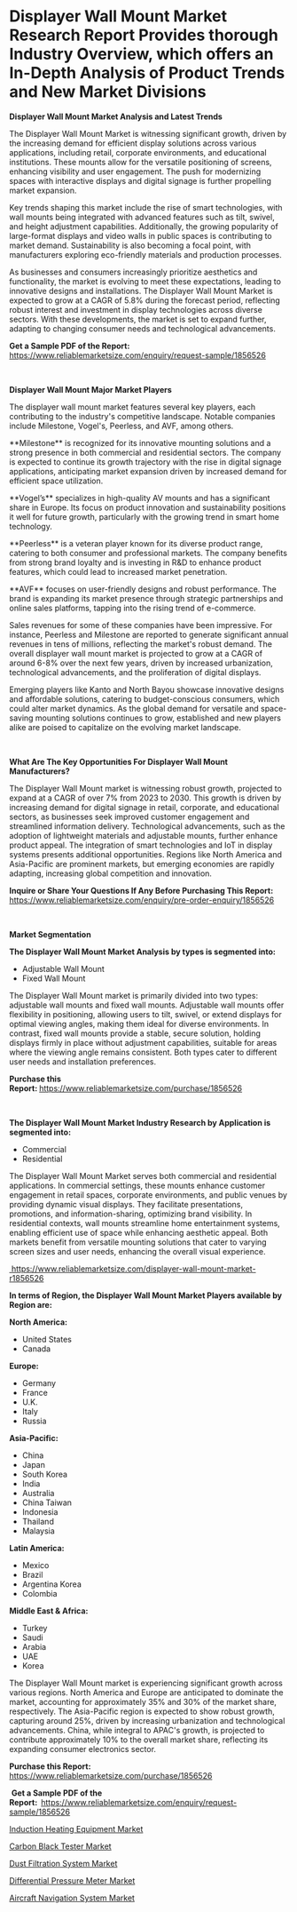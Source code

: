 <p><h1>Displayer Wall Mount Market Research Report Provides thorough Industry Overview, which offers an In-Depth Analysis of Product Trends and New Market Divisions</h1></p><p><strong>Displayer Wall Mount Market Analysis and Latest Trends</strong></p>
<p><p>The Displayer Wall Mount Market is witnessing significant growth, driven by the increasing demand for efficient display solutions across various applications, including retail, corporate environments, and educational institutions. These mounts allow for the versatile positioning of screens, enhancing visibility and user engagement. The push for modernizing spaces with interactive displays and digital signage is further propelling market expansion.</p><p>Key trends shaping this market include the rise of smart technologies, with wall mounts being integrated with advanced features such as tilt, swivel, and height adjustment capabilities. Additionally, the growing popularity of large-format displays and video walls in public spaces is contributing to market demand. Sustainability is also becoming a focal point, with manufacturers exploring eco-friendly materials and production processes.</p><p>As businesses and consumers increasingly prioritize aesthetics and functionality, the market is evolving to meet these expectations, leading to innovative designs and installations. The Displayer Wall Mount Market is expected to grow at a CAGR of 5.8% during the forecast period, reflecting robust interest and investment in display technologies across diverse sectors. With these developments, the market is set to expand further, adapting to changing consumer needs and technological advancements.</p></p>
<p><strong>Get a Sample PDF of the Report:&nbsp;</strong> <a href="https://www.reliablemarketsize.com/enquiry/request-sample/1856526?utm_campaign=1592&utm_medium=2&utm_source=Github&utm_content=ia&utm_term=20102024&utm_id=displayer-wall-mount">https://www.reliablemarketsize.com/enquiry/request-sample/1856526</a></p>
<p>&nbsp;</p>
<p><strong>Displayer Wall Mount Major Market Players</strong></p>
<p><p>The displayer wall mount market features several key players, each contributing to the industry's competitive landscape. Notable companies include Milestone, Vogel's, Peerless, and AVF, among others.</p><p>**Milestone** is recognized for its innovative mounting solutions and a strong presence in both commercial and residential sectors. The company is expected to continue its growth trajectory with the rise in digital signage applications, anticipating market expansion driven by increased demand for efficient space utilization.</p><p>**Vogel’s** specializes in high-quality AV mounts and has a significant share in Europe. Its focus on product innovation and sustainability positions it well for future growth, particularly with the growing trend in smart home technology.</p><p>**Peerless** is a veteran player known for its diverse product range, catering to both consumer and professional markets. The company benefits from strong brand loyalty and is investing in R&D to enhance product features, which could lead to increased market penetration.</p><p>**AVF** focuses on user-friendly designs and robust performance. The brand is expanding its market presence through strategic partnerships and online sales platforms, tapping into the rising trend of e-commerce.</p><p>Sales revenues for some of these companies have been impressive. For instance, Peerless and Milestone are reported to generate significant annual revenues in tens of millions, reflecting the market's robust demand. The overall displayer wall mount market is projected to grow at a CAGR of around 6-8% over the next few years, driven by increased urbanization, technological advancements, and the proliferation of digital displays.</p><p>Emerging players like Kanto and North Bayou showcase innovative designs and affordable solutions, catering to budget-conscious consumers, which could alter market dynamics. As the global demand for versatile and space-saving mounting solutions continues to grow, established and new players alike are poised to capitalize on the evolving market landscape.</p></p>
<p>&nbsp;</p>
<p><strong>What Are The Key Opportunities For Displayer Wall Mount Manufacturers?</strong></p>
<p><p>The Displayer Wall Mount market is witnessing robust growth, projected to expand at a CAGR of over 7% from 2023 to 2030. This growth is driven by increasing demand for digital signage in retail, corporate, and educational sectors, as businesses seek improved customer engagement and streamlined information delivery. Technological advancements, such as the adoption of lightweight materials and adjustable mounts, further enhance product appeal. The integration of smart technologies and IoT in display systems presents additional opportunities. Regions like North America and Asia-Pacific are prominent markets, but emerging economies are rapidly adapting, increasing global competition and innovation.</p></p>
<p><strong>Inquire or Share Your Questions If Any Before Purchasing This Report:</strong> <a href="https://www.reliablemarketsize.com/enquiry/pre-order-enquiry/1856526?utm_campaign=1592&utm_medium=2&utm_source=Github&utm_content=ia&utm_term=20102024&utm_id=displayer-wall-mount">https://www.reliablemarketsize.com/enquiry/pre-order-enquiry/1856526</a></p>
<p>&nbsp;</p>
<p><strong>Market Segmentation</strong></p>
<p><strong>The Displayer Wall Mount Market Analysis by types is segmented into:</strong></p>
<p><ul><li>Adjustable Wall Mount</li><li>Fixed Wall Mount</li></ul></p>
<p><p>The Displayer Wall Mount market is primarily divided into two types: adjustable wall mounts and fixed wall mounts. Adjustable wall mounts offer flexibility in positioning, allowing users to tilt, swivel, or extend displays for optimal viewing angles, making them ideal for diverse environments. In contrast, fixed wall mounts provide a stable, secure solution, holding displays firmly in place without adjustment capabilities, suitable for areas where the viewing angle remains consistent. Both types cater to different user needs and installation preferences.</p></p>
<p><strong>Purchase this Report:&nbsp;</strong><a href="https://www.reliablemarketsize.com/purchase/1856526?utm_campaign=1592&utm_medium=2&utm_source=Github&utm_content=ia&utm_term=20102024&utm_id=displayer-wall-mount">https://www.reliablemarketsize.com/purchase/1856526</a></p>
<p>&nbsp;</p>
<p><strong>The Displayer Wall Mount Market Industry Research by Application is segmented into:</strong></p>
<p><ul><li>Commercial</li><li>Residential</li></ul></p>
<p><p>The Displayer Wall Mount Market serves both commercial and residential applications. In commercial settings, these mounts enhance customer engagement in retail spaces, corporate environments, and public venues by providing dynamic visual displays. They facilitate presentations, promotions, and information-sharing, optimizing brand visibility. In residential contexts, wall mounts streamline home entertainment systems, enabling efficient use of space while enhancing aesthetic appeal. Both markets benefit from versatile mounting solutions that cater to varying screen sizes and user needs, enhancing the overall visual experience.</p></p>
<p><a href="https://www.reliablemarketsize.com/displayer-wall-mount-market-r1856526?utm_campaign=1592&utm_medium=2&utm_source=Github&utm_content=ia&utm_term=20102024&utm_id=displayer-wall-mount">&nbsp;https://www.reliablemarketsize.com/displayer-wall-mount-market-r1856526</a></p>
<p><strong>In terms of Region, the Displayer Wall Mount Market Players available by Region are:</strong></p>
<p>
    <p> <strong> North America: </strong>
        <ul>
            <li>United States</li>
            <li>Canada</li>
        </ul>
        </p> 
    <p> <strong> Europe: </strong>
        <ul>
            <li>Germany</li>
            <li>France</li>
            <li>U.K.</li>
            <li>Italy</li>
            <li>Russia</li>
        </ul>
        </p> 
    <p> <strong> Asia-Pacific: </strong>
        <ul>
            <li>China</li>
            <li>Japan</li>
            <li>South Korea</li>
            <li>India</li>
            <li>Australia</li>
            <li>China Taiwan</li>
            <li>Indonesia</li>
            <li>Thailand</li>
            <li>Malaysia</li>
        </ul>
        </p> 
    <p> <strong> Latin America: </strong>
        <ul>
            <li>Mexico</li>
            <li>Brazil</li>
            <li>Argentina Korea</li>
            <li>Colombia</li>
        </ul>
        </p> 
    <p> <strong> Middle East & Africa: </strong>
        <ul>
            <li>Turkey</li>
            <li>Saudi</li>
            <li>Arabia</li>
            <li>UAE</li>
            <li>Korea</li>
        </ul>
    </p>
    </p>
<p><p>The Displayer Wall Mount market is experiencing significant growth across various regions. North America and Europe are anticipated to dominate the market, accounting for approximately 35% and 30% of the market share, respectively. The Asia-Pacific region is expected to show robust growth, capturing around 25%, driven by increasing urbanization and technological advancements. China, while integral to APAC's growth, is projected to contribute approximately 10% to the overall market share, reflecting its expanding consumer electronics sector.</p></p>
<p><strong>Purchase this Report: </strong><a href="https://www.reliablemarketsize.com/purchase/1856526?utm_campaign=1592&utm_medium=2&utm_source=Github&utm_content=ia&utm_term=20102024&utm_id=displayer-wall-mount">https://www.reliablemarketsize.com/purchase/1856526</a></p>
<p>&nbsp;<strong>Get a Sample PDF of the Report:&nbsp;&nbsp;</strong><a href="https://www.reliablemarketsize.com/enquiry/request-sample/1856526?utm_campaign=1592&utm_medium=2&utm_source=Github&utm_content=ia&utm_term=20102024&utm_id=displayer-wall-mount">https://www.reliablemarketsize.com/enquiry/request-sample/1856526</a></p>
<p><strong></strong></p>
<p><p><a href="https://www.linkedin.com/pulse/induction-heating-equipment-market-pulse-115-expansion-nhtyf?utm_campaign=1592&utm_medium=2&utm_source=Github&utm_content=ia&utm_term=20102024&utm_id=displayer-wall-mount">Induction Heating Equipment Market</a></p><p><a href="https://www.linkedin.com/pulse/carbon-black-tester-market-trends-insights-type-application-mf9xf?utm_campaign=1592&utm_medium=2&utm_source=Github&utm_content=ia&utm_term=20102024&utm_id=displayer-wall-mount">Carbon Black Tester Market</a></p><p><a href="https://www.linkedin.com/pulse/dust-filtration-system-market-evolution-future-outlook-jwule?utm_campaign=1592&utm_medium=2&utm_source=Github&utm_content=ia&utm_term=20102024&utm_id=displayer-wall-mount">Dust Filtration System Market</a></p><p><a href="https://www.linkedin.com/pulse/global-differential-pressure-meter-market-trends-innovations-kpxrf?utm_campaign=1592&utm_medium=2&utm_source=Github&utm_content=ia&utm_term=20102024&utm_id=displayer-wall-mount">Differential Pressure Meter Market</a></p><p><a href="https://www.linkedin.com/pulse/aircraft-navigation-system-market-trends-detailed-study-its-vqntf?utm_campaign=1592&utm_medium=2&utm_source=Github&utm_content=ia&utm_term=20102024&utm_id=displayer-wall-mount">Aircraft Navigation System Market</a></p></p>